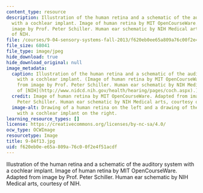 ```yaml
---
content_type: resource
description: Illustration of the human retina and a schematic of the auditory system
  with a cochlear implant. Image of human retina by MIT OpenCourseWare. Adapted from
  image by Prof. Peter Schiller. Human ear schematic by NIH Medical arts, courtesy
  of NIH.
file: /courses/9-04-sensory-systems-fall-2013/f620eb0ee65a809a76c00f2e4f51acdf_9-04f13.jpg
file_size: 68041
file_type: image/jpeg
hide_download: true
hide_download_original: null
image_metadata:
  caption: Illustration of the human retina and a schematic of the auditory system
    with a cochlear implant. (Image of human retina by MIT OpenCourseWare. Adapted
    from image by Prof. Peter Schiller. Human ear schematic by NIH Medical arts, courtesy
    of [NIH](http://www.nidcd.nih.gov/health/hearing/pages/coch.aspx).)
  credit: Image of human retina by MIT OpenCourseWare. Adapted from image by Prof.
    Peter Schiller. Human ear schematic by NIH Medical arts, courtesy of NIH.
  image-alt: Drawing of a human retina on the left and a drawing of the human ear
    with a cochlear implant on the right.
learning_resource_types: []
license: https://creativecommons.org/licenses/by-nc-sa/4.0/
ocw_type: OCWImage
resourcetype: Image
title: 9-04f13.jpg
uid: f620eb0e-e65a-809a-76c0-0f2e4f51acdf
---
```

Illustration of the human retina and a schematic of the auditory system with a cochlear implant. Image of human retina by MIT OpenCourseWare. Adapted from image by Prof. Peter Schiller. Human ear schematic by NIH Medical arts, courtesy of NIH.